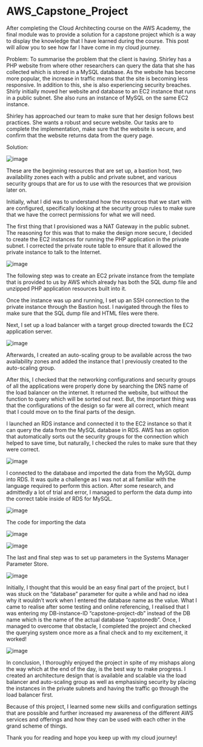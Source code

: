 # AWS_Capstone_Project
After completing the Cloud Architecting course on the AWS Academy, the final module was to provide a solution for a capstone project which is a way to display the knowledge that I have learned during the course. This post will allow you to see how far I have come in my cloud journey.

Problem:
To summarise the problem that the client is having. Shirley has a PHP website from where other researchers can query the data that she has collected which is stored in a MySQL database. As the website has become more popular, the increase in traffic means that the site is becoming less responsive. In addition to this, she is also experiencing security breaches.
Shirly initially moved her website and database to an EC2 instance that runs in a public subnet. She also runs an instance of MySQL on the same EC2 instance.

Shirley has approached our team to make sure that her design follows best practices. She wants a robust and secure website.
Our tasks are to complete the implementation, make sure that the website is secure, and confirm that the website returns data from the query page.

Solution:

![image](https://github.com/DylanRaimondi/AWS_Capstone_Project/assets/111287803/8039ed6f-7296-456e-b6a8-c26d68eec6e0)


These are the beginning resources that are set up, a bastion host, two availability zones each with a public and private subnet, and various security groups that are for us to use with the resources that we provision later on.

Initially, what I did was to understand how the resources that we start with are configured, specifically looking at the security group rules to make sure that we have the correct permissions for what we will need.

The first thing that I provisioned was a NAT Gateway in the public subnet. The reasoning for this was that to make the design more secure, I decided to create the EC2 instances for running the PHP application in the private subnet. I corrected the private route table to ensure that it allowed the private instance to talk to the Internet.

![image](https://github.com/DylanRaimondi/AWS_Capstone_Project/assets/111287803/c2ff2523-0a58-40f8-a212-513af9caca0e)


The following step was to create an EC2 private instance from the template that is provided to us by AWS which already has both the SQL dump file and unzipped PHP application resources built into it.

Once the instance was up and running, I set up an SSH connection to the private instance through the Bastion host. I navigated through the files to make sure that the SQL dump file and HTML files were there.

Next, I set up a load balancer with a target group directed towards the EC2 application server.

![image](https://github.com/DylanRaimondi/AWS_Capstone_Project/assets/111287803/9fd22391-77c3-4757-b0e0-0c88ba64b083)


Afterwards, I created an auto-scaling group to be available across the two availability zones and added the instance that I previously created to the auto-scaling group.

After this, I checked that the networking configurations and security groups of all the applications were properly done by searching the DNS name of the load balancer on the internet. It returned the website, but without the function to query which will be sorted out next. But, the important thing was that the configurations of the design so far were all correct, which meant that I could move on to the final parts of the design.

I launched an RDS instance and connected it to the EC2 instance so that it can query the data from the MySQL database in RDS. AWS has an option that automatically sorts out the security groups for the connection which helped to save time, but naturally, I checked the rules to make sure that they were correct.

![image](https://github.com/DylanRaimondi/AWS_Capstone_Project/assets/111287803/7a2af6dd-7cab-4bc0-8235-4e6cb4e8fdde)


I connected to the database and imported the data from the MySQL dump into RDS. It was quite a challenge as I was not at all familiar with the language required to perform this action. After some research, and admittedly a lot of trial and error, I managed to perform the data dump into the correct table inside of RDS for MySQL.


![image](https://github.com/DylanRaimondi/AWS_Capstone_Project/assets/111287803/3de054a9-391b-4fa6-9ba4-16474b073b44)

The code for importing the data

![image](https://github.com/DylanRaimondi/AWS_Capstone_Project/assets/111287803/b993ee75-a1dc-4e15-951e-332d16f70e30)

![image](https://github.com/DylanRaimondi/AWS_Capstone_Project/assets/111287803/63ee4c6a-3110-42f8-85da-c96d9f3eb48d)


The last and final step was to set up parameters in the Systems Manager Parameter Store.

![image](https://github.com/DylanRaimondi/AWS_Capstone_Project/assets/111287803/8bcc141c-1730-4756-adec-3d87341beef6)


Initially, I thought that this would be an easy final part of the project, but I was stuck on the “database” parameter for quite a while and had no idea why it wouldn’t work when I entered the database name as the value. What I came to realise after some testing and online referencing, I realised that I was entering my DB-instance-ID “capstone-project-db” instead of the DB name which is the name of the actual database “capstonedb”. Once, I managed to overcome that obstacle, I completed the project and checked the querying system once more as a final check and to my excitement, it worked!

![image](https://github.com/DylanRaimondi/AWS_Capstone_Project/assets/111287803/0b08551f-d049-496a-8c01-ef9ca814c460)


In conclusion, I thoroughly enjoyed the project in spite of my mishaps along the way which at the end of the day, is the best way to make progress. I created an architecture design that is available and scalable via the load balancer and auto-scaling group as well as emphasising security by placing the instances in the private subnets and having the traffic go through the load balancer first.

Because of this project, I learned some new skills and configuration settings that are possible and further increased my awareness of the different AWS services and offerings and how they can be used with each other in the grand scheme of things.

Thank you for reading and hope you keep up with my cloud journey!
